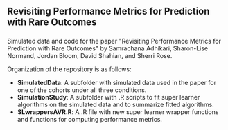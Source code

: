 ## Revisiting Performance Metrics for Prediction with Rare Outcomes
### 

Simulated data and code for the paper "Revisiting Performance Metrics for Prediction with Rare Outcomes" by Samrachana Adhikari, Sharon-Lise Normand, Jordan Bloom, David Shahian, and Sherri Rose.

Organization of the repository is as follows:

- **SimulatedData**: A subfolder with simulated data used in the paper for one of the cohorts under all three conditions.
- **SimulationStudy**: A subfolder with .R scripts to fit super learner algorithms on the simulated data and to summarize fitted algorithms.
- **SLwrappersAVR.R**: A .R file with new super learner wrapper functions and functions for computing performance metrics.







